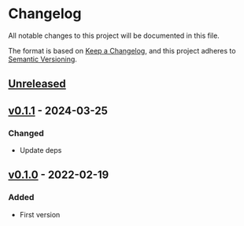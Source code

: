 # Changelog

All notable changes to this project will be documented in this file.

The format is based on [Keep a Changelog](https://keepachangelog.com/en/1.0.0/),
and this project adheres to [Semantic Versioning](https://semver.org/spec/v2.0.0.html).


## [Unreleased]

## [v0.1.1] - 2024-03-25

### Changed

- Update deps


## [v0.1.0] - 2022-02-19

### Added

- First version

[Unreleased]: https://github.com/Foo-x/react-container/compare/v0.1.1...HEAD
[v0.1.1]: https://github.com/Foo-x/react-container/releases/tag/v0.1.1
[v0.1.0]: https://github.com/Foo-x/react-container/releases/tag/v0.1.0
